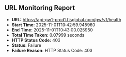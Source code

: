 ## URL Monitoring Report

- **URL:** https://api-gw1-prod1.fisglobal.com/gw/v1/health
- **Start Time:** 2025-11-01T10:42:59.945960
- **End Time:** 2025-11-01T10:43:00.025950
- **Total Time Taken:** 0.07999 seconds
- **HTTP Status Code:** 403
- **Status:** Failure
- **Failure Reason:** HTTP Status Code: 403
